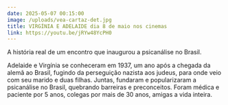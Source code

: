 ```yaml
---
date: 2025-05-07 00:15:00
image: /uploads/vea-cartaz-det.jpg
title: VIRGÍNIA E ADELAIDE dia 8 de maio nos cinemas
link: https://youtu.be/jRYw48YcPH0
---
```

A história real de um encontro que inaugurou a psicanálise no Brasil.

Adelaide e Virgínia se conheceram em 1937, um ano após a chegada da alemã ao Brasil, fugindo da perseguição nazista aos judeus, para onde veio com seu marido e duas filhas. Juntas, fundaram e popularizaram a psicanálise no Brasil, quebrando barreiras e preconceitos. Foram médica e paciente por 5 anos, colegas por mais de 30 anos, amigas a vida inteira.
